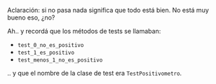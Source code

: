 Aclaración: si no pasa nada significa que todo está bien. No está muy bueno eso, ¿no?

Ah.. y recordá que los métodos de tests se llamaban:

* `test_0_no_es_positivo`
* `test_1_es_positivo`
* `test_menos_1_no_es_positivo`

.. y que el nombre de la clase de test era `TestPositivometro`.
